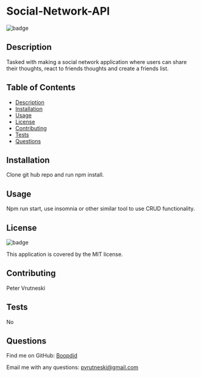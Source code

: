 # Social-Network-API

![badge](https://img.shields.io/badge/license-MIT-success)

## Description

Tasked with making a social network application where users can share their thoughts, react to friends thoughts and create a friends list.

## Table of Contents

- [Description](#description)
- [Installation](#installation)
- [Usage](#usage)
- [License](#license)
- [Contributing](#contributing)
- [Tests](#tests)
- [Questions](#questions)

## Installation

Clone git hub repo and run npm install.

## Usage

Npm run start, use insomnia or other similar tool to use CRUD functionality.

## License

![badge](https://img.shields.io/badge/license-MIT-success)

This application is covered by the MIT license.

## Contributing

Peter Vrutneski

## Tests

No

## Questions

Find me on GitHub: [Boopdid](https://github.com/Boopdid)

Email me with any questions: pvrutneski@gmail.com
